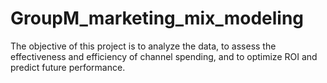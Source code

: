 # GroupM_marketing_mix_modeling
The objective of this project is to analyze the data, to assess the effectiveness and efficiency of channel spending, and to optimize ROI and predict future performance. 
